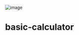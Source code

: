 ![image](https://user-images.githubusercontent.com/87518350/131968386-371e7cd9-6d2f-4bb0-9161-2b6f1d7d96a2.png)
# basic-calculator
